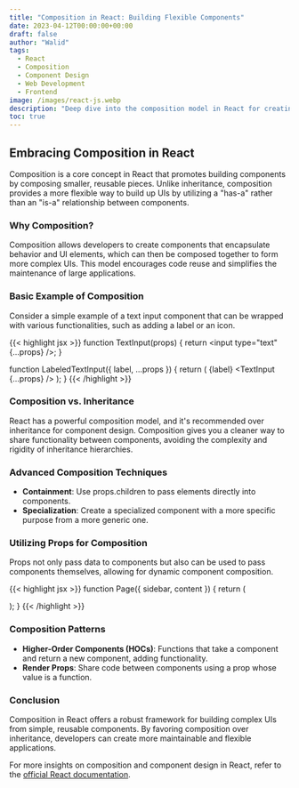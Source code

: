 ```yaml
---
title: "Composition in React: Building Flexible Components"
date: 2023-04-12T00:00:00+00:00
draft: false
author: "Walid"
tags:
  - React
  - Composition
  - Component Design
  - Web Development
  - Frontend
image: /images/react-js.webp
description: "Deep dive into the composition model in React for creating flexible and reusable components."
toc: true
---
```


## Embracing Composition in React

Composition is a core concept in React that promotes building components by composing smaller, reusable pieces. Unlike inheritance, composition provides a more flexible way to build up UIs by utilizing a "has-a" rather than an "is-a" relationship between components.

### Why Composition?

Composition allows developers to create components that encapsulate behavior and UI elements, which can then be composed together to form more complex UIs. This model encourages code reuse and simplifies the maintenance of large applications.

### Basic Example of Composition

Consider a simple example of a text input component that can be wrapped with various functionalities, such as adding a label or an icon.

{{< highlight jsx >}}
function TextInput(props) {
  return <input type="text" {...props} />;
}

function LabeledTextInput({ label, ...props }) {
  return (
    <label>
      {label}
      <TextInput {...props} />
    </label>
  );
}
{{< /highlight >}}

### Composition vs. Inheritance

React has a powerful composition model, and it's recommended over inheritance for component design. Composition gives you a cleaner way to share functionality between components, avoiding the complexity and rigidity of inheritance hierarchies.

### Advanced Composition Techniques

- **Containment**: Use props.children to pass elements directly into components.
- **Specialization**: Create a specialized component with a more specific purpose from a more generic one.

### Utilizing Props for Composition

Props not only pass data to components but also can be used to pass components themselves, allowing for dynamic component composition.

{{< highlight jsx >}}
function Page({ sidebar, content }) {
  return (
    <div>
      <Sidebar content={sidebar} />
      <Content block={content} />
    </div>
  );
}
{{< /highlight >}}

### Composition Patterns

- **Higher-Order Components (HOCs)**: Functions that take a component and return a new component, adding functionality.
- **Render Props**: Share code between components using a prop whose value is a function.

### Conclusion

Composition in React offers a robust framework for building complex UIs from simple, reusable components. By favoring composition over inheritance, developers can create more maintainable and flexible applications.

For more insights on composition and component design in React, refer to the [official React documentation](https://react.dev/).
